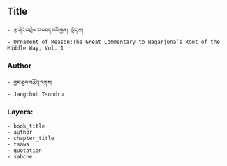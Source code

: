## Title
	- རྩ་ཤེའི་འགྲེལ་བ་འཐད་པའི་རྒྱན། སྟོད་ཆ།
	- Ornament of Reason:The Great Commentary to Nagarjuna’s Root of the Middle Way, Vol. 1

### Author
	- བྱང་ཆུབ་བརྩོན་འགྲུས།
	- Jangchub Tsondru

### Layers:
	- book_title
	- author
	- chapter_title
	- tsawa
	- quotation
	- sabche
